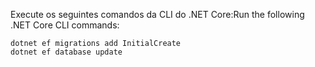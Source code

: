 
<span data-ttu-id="a5051-101">Execute os seguintes comandos da CLI do .NET Core:</span><span class="sxs-lookup"><span data-stu-id="a5051-101">Run the following .NET Core CLI commands:</span></span>

```console
dotnet ef migrations add InitialCreate
dotnet ef database update
```